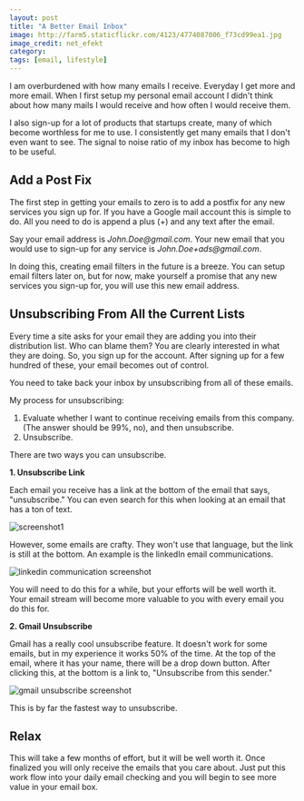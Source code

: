 ```yaml
---
layout: post
title: "A Better Email Inbox"
image: http://farm5.staticflickr.com/4123/4774087006_f73cd99ea1.jpg
image_credit: net_efekt
category: 
tags: [email, lifestyle]
---
```


I am overburdened with how many emails I receive. Everyday I get more and more email. When I first setup my personal email account I didn't think about how many mails I would receive and how often I would receive them.

I also sign-up for a lot of products that startups create, many of which become worthless for me to use. I consistently get many emails that I don't even want to see. The signal to noise ratio of my inbox has become to high to be useful.

## Add a Post Fix

The first step in getting your emails to zero is to add a postfix for any new services you sign up for. If you have a Google mail account this is simple to do. All you need to do is append a plus (+) and any text after the email.

Say your email address is _John.Doe@gmail.com_. Your new email that you would use to sign-up for any service is _John.Doe+ads@gmail.com_.

In doing this, creating email filters in the future is a breeze. You can setup email filters later on, but for now, make yourself a promise that any new services you sign-up for, you will use this new email address.

## Unsubscribing From All the Current Lists

Every time a site asks for your email they are adding you into their distribution list. Who can blame them? You are clearly interested in what they are doing. So, you sign up for the account. After signing up for a few hundred of these, your email becomes out of control.

You need to take back your inbox by unsubscribing from all of these emails.

My process for unsubscribing:

1. Evaluate whether I want to continue receiving emails from this company. (The answer should be 99%, no), and then unsubscribe.
2. Unsubscribe.

There are two ways you can unsubscribe. 

__1. Unsubscribe Link__

Each email you receive has a link at the bottom of the email that says, "unsubscribe." You can even search for this when looking at an email that has a ton of text.

![screenshot1](http://f.cl.ly/items/3R1S1Y051j0O3c3j1p28/unsubscribe.png)

However, some emails are crafty. They won't use that language, but the link is still at the bottom. An example is the linkedIn email communications.

![linkedin communication screenshot](http://cl.ly/0W360K2N3k1C0r1R180F/unsubscribe-linkedin.png)

You will need to do this for a while, but your efforts will be well worth it. Your email stream will become more valuable to you with every email you do this for.

__2. Gmail Unsubscribe__

Gmail has a really cool unsubscribe feature. It doesn't work for some emails, but in my experience it works 50% of the time. At the top of the email, where it has your name, there will be a drop down button. After clicking this, at the bottom is a link to, "Unsubscribe from this sender."

![gmail unsubscribe screenshot](http://cl.ly/033p0U1E0u2U2e0z3o2K/gmail-unsubscribe1.png)

This is by far the fastest way to unsubscribe.

## Relax

This will take a few months of effort, but it will be well worth it. Once finalized you will only receive the emails that you care about. Just put this work flow into your daily email checking and you will begin to see more value in your email box.